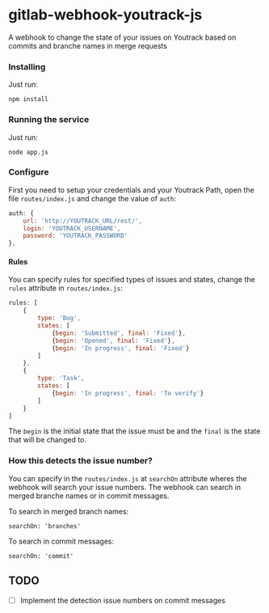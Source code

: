 gitlab-webhook-youtrack-js
==========================

A webhook to change the state of your issues on Youtrack based on commits and branche names in merge requests

### Installing

Just run:

	npm install

### Running the service

Just run:

	node app.js
	
### Configure

First you need to setup your credentials and your Youtrack Path, open the file `routes/index.js` and change the value of `auth`:

```javascript
auth: {
	url: 'http://YOUTRACK_URL/rest/',
	login: 'YOUTRACK_USERNAME',
	password: 'YOUTRACK_PASSWORD'
},
```

#### Rules

You can specify rules for specified types of issues and states, change the `rules` attribute in `routes/index.js`:

```javascript
rules: [
	{
		type: 'Bug',
		states: [
			{begin: 'Submitted', final: 'Fixed'},
			{begin: 'Opened', final: 'Fixed'},
			{begin: 'In progress', final: 'Fixed'}
		]
	},
	{
		type: 'Task',
		states: [
			{begin: 'In progress', final: 'To verify'}					
		]
	}
]
```

The `begin` is the initial state that the issue must be and the `final` is the state that will be changed to.

### How this detects the issue number?

You can specify in the `routes/index.js` at `searchOn` attribute wheres the webhook will search your issue numbers. The webhook can search in merged branche names or in commit messages.

To search in merged branch names:

	searchOn: 'branches'
	
To search in commit messages:

	searchOn: 'commit'
	
## TODO

- [ ] Implement the detection issue numbers on commit messages